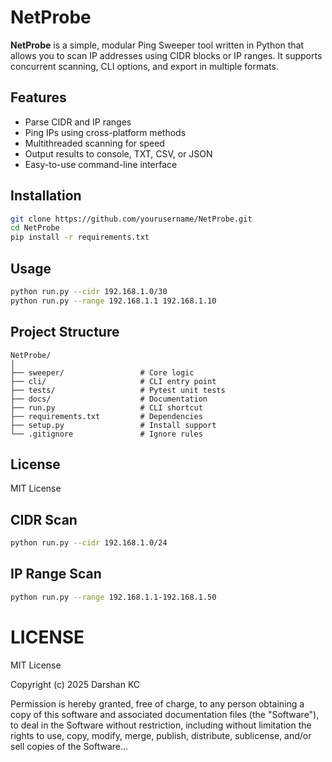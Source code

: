 # NetProbe

**NetProbe** is a simple, modular Ping Sweeper tool written in Python that allows you to scan IP addresses using CIDR blocks or IP ranges. It supports concurrent scanning, CLI options, and export in multiple formats.

## Features

- Parse CIDR and IP ranges
- Ping IPs using cross-platform methods
- Multithreaded scanning for speed
- Output results to console, TXT, CSV, or JSON
- Easy-to-use command-line interface

## Installation

```bash
git clone https://github.com/yourusername/NetProbe.git
cd NetProbe
pip install -r requirements.txt
```

## Usage

```bash
python run.py --cidr 192.168.1.0/30
python run.py --range 192.168.1.1 192.168.1.10
```

## Project Structure

```
NetProbe/
│
├── sweeper/                 # Core logic
├── cli/                     # CLI entry point
├── tests/                   # Pytest unit tests
├── docs/                    # Documentation
├── run.py                   # CLI shortcut
├── requirements.txt         # Dependencies
├── setup.py                 # Install support
└── .gitignore               # Ignore rules
```

## License

MIT License

## CIDR Scan
```bash
python run.py --cidr 192.168.1.0/24
```

## IP Range Scan
```bash
python run.py --range 192.168.1.1-192.168.1.50
```

<!-- ## Export to JSON
```bash
python run.py --cidr 192.168.0.0/28 --json output.json
```

## Export to CSV
```bash
python run.py --cidr 192.168.0.0/28 --csv output.csv
```

## Export to TXT
```bash
python run.py --cidr 192.168.0.0/28 --txt output.txt 
```
-->

# LICENSE
MIT License

Copyright (c) 2025 Darshan KC

Permission is hereby granted, free of charge, to any person obtaining a copy
of this software and associated documentation files (the "Software"), to deal
in the Software without restriction, including without limitation the rights
to use, copy, modify, merge, publish, distribute, sublicense, and/or sell
copies of the Software...

